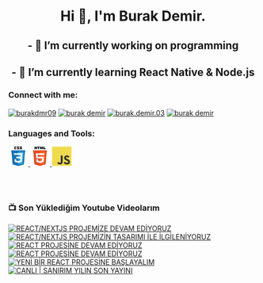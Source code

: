 <h1 align="center">Hi 👋, I'm Burak Demir.</h1>
<h2 align="center">- 🔭 I’m currently working on programming</h2>
<h2 align="center">- 🌱 I’m currently learning React Native & Node.js</h2>

<h3 align="left">Connect with me:</h3>
<p align="left">
<a href="https://twitter.com/burakdmr09" target="blank"><img align="center" src="https://raw.githubusercontent.com/rahuldkjain/github-profile-readme-generator/master/src/images/icons/Social/twitter.svg" alt="burakdmr09" height="30" width="40" /></a>
<a href="https://linkedin.com/in/burak-demir-8a5410189/" target="blank"><img align="center" src="https://raw.githubusercontent.com/rahuldkjain/github-profile-readme-generator/master/src/images/icons/Social/linked-in-alt.svg" alt="burak demir" height="30" width="40" /></a>
<a href="https://www.instagram.com/burakdmr.dev/" target="blank"><img align="center" src="https://raw.githubusercontent.com/rahuldkjain/github-profile-readme-generator/master/src/images/icons/Social/instagram.svg" alt="burak.demir.03" height="30" width="40" /></a>
<a href="https://www.youtube.com/channel/UCDdNshkQY13SfUZh4JgkcQg" target="blank"><img align="center" src="https://raw.githubusercontent.com/rahuldkjain/github-profile-readme-generator/master/src/images/icons/Social/youtube.svg" alt="burak demir" height="30" width="40" /></a>
</p>

<h3 align="left">Languages and Tools:</h3>
<p align="left"> <a href="https://www.w3schools.com/css/" target="_blank"> <img src="https://raw.githubusercontent.com/devicons/devicon/master/icons/css3/css3-original-wordmark.svg" alt="css3" width="40" height="40"/> </a> <a href="https://www.w3.org/html/" target="_blank"> <img src="https://raw.githubusercontent.com/devicons/devicon/master/icons/html5/html5-original-wordmark.svg" alt="html5" width="40" height="40"/> </a> <a href="https://developer.mozilla.org/en-US/docs/Web/JavaScript" target="_blank"> <img src="https://raw.githubusercontent.com/devicons/devicon/master/icons/javascript/javascript-original.svg" alt="javascript" width="40" height="40"/> </a> </p>
<br />

#

### 📺 Son Yüklediğim Youtube Videolarım

<!-- BEGIN YOUTUBE-CARDS -->
[![REACT/NEXTJS PROJEMİZE DEVAM EDİYORUZ](https://ytcards.demolab.com/?id=G_TwSKczzMo&title=REACT%2FNEXTJS+PROJEM%C4%B0ZE+DEVAM+ED%C4%B0YORUZ&lang=en&timestamp=1705014010&background_color=%230d1117&title_color=%23ffffff&stats_color=%23dedede&max_title_lines=1&width=250&border_radius=5 "REACT/NEXTJS PROJEMİZE DEVAM EDİYORUZ")](https://www.youtube.com/watch?v=G_TwSKczzMo)
[![REACT/NEXTJS PROJEMİZİN TASARIMI İLE İLGİLENİYORUZ](https://ytcards.demolab.com/?id=HXXsHM4E2f8&title=REACT%2FNEXTJS+PROJEM%C4%B0Z%C4%B0N+TASARIMI+%C4%B0LE+%C4%B0LG%C4%B0LEN%C4%B0YORUZ&lang=en&timestamp=1704926253&background_color=%230d1117&title_color=%23ffffff&stats_color=%23dedede&max_title_lines=1&width=250&border_radius=5 "REACT/NEXTJS PROJEMİZİN TASARIMI İLE İLGİLENİYORUZ")](https://www.youtube.com/watch?v=HXXsHM4E2f8)
[![REACT PROJESİNE DEVAM EDİYORUZ](https://ytcards.demolab.com/?id=lEUTnlU8Ucs&title=REACT+PROJES%C4%B0NE+DEVAM+ED%C4%B0YORUZ&lang=en&timestamp=1704840894&background_color=%230d1117&title_color=%23ffffff&stats_color=%23dedede&max_title_lines=1&width=250&border_radius=5 "REACT PROJESİNE DEVAM EDİYORUZ")](https://www.youtube.com/watch?v=lEUTnlU8Ucs)
[![REACT PROJESİNE DEVAM EDİYORUZ](https://ytcards.demolab.com/?id=hKEZEPHtEgA&title=REACT+PROJES%C4%B0NE+DEVAM+ED%C4%B0YORUZ&lang=en&timestamp=1704496932&background_color=%230d1117&title_color=%23ffffff&stats_color=%23dedede&max_title_lines=1&width=250&border_radius=5 "REACT PROJESİNE DEVAM EDİYORUZ")](https://www.youtube.com/watch?v=hKEZEPHtEgA)
[![YENİ BİR REACT PROJESİNE BAŞLAYALIM](https://ytcards.demolab.com/?id=W9ggiG2Ttuw&title=YEN%C4%B0+B%C4%B0R+REACT+PROJES%C4%B0NE+BA%C5%9ELAYALIM&lang=en&timestamp=1704317391&background_color=%230d1117&title_color=%23ffffff&stats_color=%23dedede&max_title_lines=1&width=250&border_radius=5 "YENİ BİR REACT PROJESİNE BAŞLAYALIM")](https://www.youtube.com/watch?v=W9ggiG2Ttuw)
[![CANLI | SANIRIM YILIN SON YAYINI](https://ytcards.demolab.com/?id=60jFym_CoFA&title=CANLI+%7C+SANIRIM+YILIN+SON+YAYINI&lang=en&timestamp=1703843737&background_color=%230d1117&title_color=%23ffffff&stats_color=%23dedede&max_title_lines=1&width=250&border_radius=5 "CANLI | SANIRIM YILIN SON YAYINI")](https://www.youtube.com/watch?v=60jFym_CoFA)
<!-- END YOUTUBE-CARDS -->

<!--
**burakndmr/burakndmr** is a ✨ _special_ ✨ repository because its `README.md` (this file) appears on your GitHub profile.

Here are some ideas to get you started:


- 🌱 I’m currently learning ...
- 👯 I’m looking to collaborate on ...
- 🤔 I’m looking for help with ...
- 💬 Ask me about ...
- 📫 How to reach me: ...
- 😄 Pronouns: ...
- ⚡ Fun fact: ...
-->
